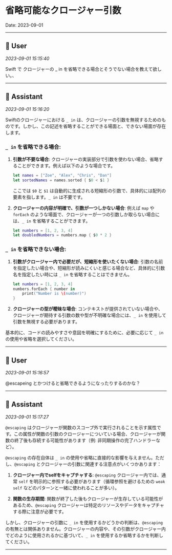 # 省略可能なクロージャー引数

Date: 2023-09-01

---

## 👤 User
*2023-09-01 15:15:40*

Swift で クロージャーの  _ in を省略できる場合とそうでない場合を教えて欲しい。、

---

## 🤖 Assistant
*2023-09-01 15:16:20*

Swiftのクロージャーにおける `_ in` は、クロージャーの引数を無視するためのものです。しかし、この記述を省略することができる場面と、できない場面が存在します。

### `_ in` を省略できる場合:

1. **引数が不要な場合**: クロージャーの実装部分で引数を使わない場合、省略することができます。例えば以下のような場合です。

   ```swift
   let names = ["Zoe", "Alex", "Chris", "Dan"]
   let sortedNames = names.sorted { $0 < $1 }
   ```

   ここでは `$0` と `$1` は自動的に生成される短縮形の引数で、具体的には配列の要素を指します。`_ in` は不要です。

2. **クロージャーの内容が明確で、引数が一つしかない場合**: 例えば `map` や `forEach` のような場面で、クロージャーが一つの引数しか取らない場合には、`_ in` を省略することができます。

   ```swift
   let numbers = [1, 2, 3, 4]
   let doubledNumbers = numbers.map { $0 * 2 }
   ```

### `_ in` を省略できない場合:

1. **引数がクロージャー内で必要だが、短縮形を使いたくない場合**: 引数の名前を指定したい場合や、短縮形が読みにくいと感じる場合など、具体的に引数名を指定したい時には `_ in` を省略することはできません。

   ```swift
   let numbers = [1, 2, 3, 4]
   numbers.forEach { number in
       print("Number is \(number)")
   }
   ```

2. **クロージャーの型が曖昧な場合**: コンテキストが提供されていない場合や、クロージャーが期待する引数の数や型が不明確な場合には、`_ in` を使用して引数を無視する必要があります。

基本的に、コードの読みやすさや意図を明確にするために、必要に応じて `_ in` の使用や省略を選択してください。

---

## 👤 User
*2023-09-01 15:16:57*

@escapeing とかつけると省略できるようになったりするのかな？

---

## 🤖 Assistant
*2023-09-01 15:17:27*

`@escaping` はクロージャーが関数のスコープ外で実行されることを示す属性です。この属性が関数の引数のクロージャーについている場合、クロージャーが関数の終了後も存続する可能性があります（例: 非同期操作の完了ハンドラーなど）。

`@escaping` の存在自体は `_ in` の使用や省略に直接的な影響を与えません。ただし、`@escaping` とクロージャーの引数に関連する注意点がいくつかあります：

1. **クロージャー内でselfをキャプチャする**: `@escaping` クロージャー内では、通常 `self` を明示的に参照する必要があります（循環参照を避けるための `weak self` などのパターンと一緒に使われることが多い）。

2. **関数の生存期間**: 関数が終了した後もクロージャーが生存している可能性があるため、`@escaping` クロージャーは特定のリソースやデータをキャプチャする際に注意が必要です。

しかし、クロージャーの引数に `_ in` を使用するかどうかの判断は、`@escaping` の有無とは関係ありません。クロージャーの内容や、その引数がクロージャー内でどのように使用されるかに基づいて、`_ in` を使用するか省略するかを判断してください。

---
